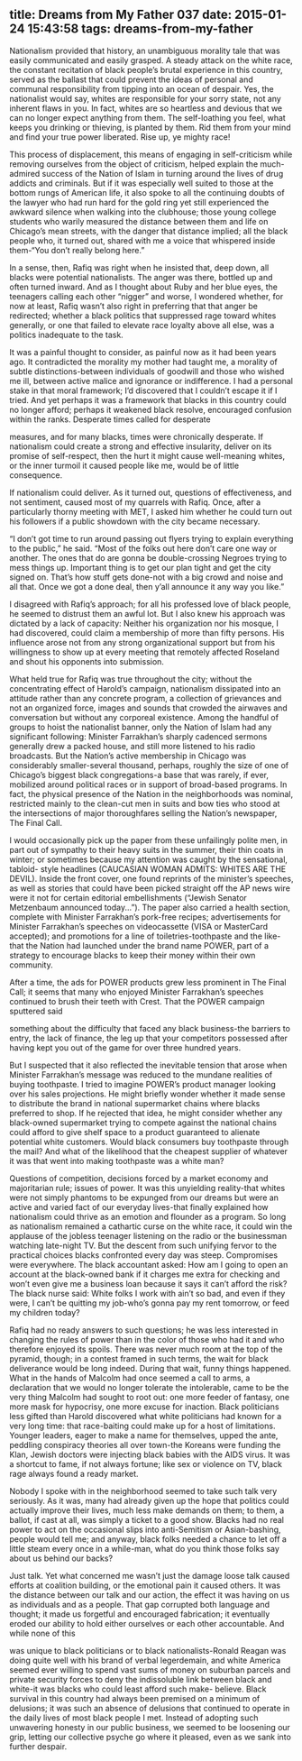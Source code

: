title: Dreams from My Father 037
date: 2015-01-24 15:43:58
tags: dreams-from-my-father
---

Nationalism provided that history, an unambiguous morality tale that was easily communicated and easily grasped. A steady attack on the white race, the constant recitation of black people’s brutal experience in this country, served as the ballast that could prevent the ideas of personal and communal responsibility from tipping into an ocean of despair. Yes, the nationalist would say, whites are responsible for your sorry state, not any inherent flaws in you. In fact, whites are so heartless and devious that we can no longer expect anything from them. The self-loathing you feel, what keeps you drinking or thieving, is planted by them. Rid them from your mind and find your true power liberated. Rise up, ye mighty race!

This process of displacement, this means of engaging in self-criticism while removing ourselves from the object of criticism, helped explain the much-admired success of the Nation of Islam in turning around the lives of drug addicts and criminals. But if it was especially well suited to those at the bottom rungs of American life, it also spoke to all the continuing doubts of the lawyer who had run hard for the gold ring yet still experienced the awkward silence when walking into the clubhouse; those young college students who warily measured the distance between them and life on Chicago’s mean streets, with the danger that distance implied; all the black people who, it turned out, shared with me a voice that whispered inside them-“You don’t really belong here.”

In a sense, then, Rafiq was right when he insisted that, deep down, all blacks were potential nationalists. The anger was there, bottled up and often turned inward. And as I thought about Ruby and her blue eyes, the teenagers calling each other “nigger” and worse, I wondered whether, for now at least, Rafiq wasn’t also right in preferring that that anger be redirected; whether a black politics that suppressed rage toward whites generally, or one that failed to elevate race loyalty above all else, was a politics inadequate to the task.

It was a painful thought to consider, as painful now as it had been years ago. It contradicted the morality my mother had taught me, a morality of subtle distinctions-between individuals of goodwill and those who wished me ill, between active malice and ignorance or indifference. I had a personal stake in that moral framework; I’d discovered that I couldn’t escape it if I tried. And yet perhaps it was a framework that blacks in this country could no longer afford; perhaps it weakened black resolve, encouraged confusion within the ranks. Desperate times called for desperate

measures, and for many blacks, times were chronically desperate. If nationalism could create a strong and effective insularity, deliver on its promise of self-respect, then the hurt it might cause well-meaning whites, or the inner turmoil it caused people like me, would be of little consequence.

If nationalism could deliver. As it turned out, questions of effectiveness, and not sentiment, caused most of my quarrels with Rafiq. Once, after a particularly thorny meeting with MET, I asked him whether he could turn out his followers if a public showdown with the city became necessary.

“I don’t got time to run around passing out flyers trying to explain everything to the public,” he said. “Most of the folks out here don’t care one way or another. The ones that do are gonna be double-crossing Negroes trying to mess things up. Important thing is to get our plan tight and get the city signed on. That’s how stuff gets done-not with a big crowd and noise and all that. Once we got a done deal, then y’all announce it any way you like.”

I disagreed with Rafiq’s approach; for all his professed love of black people, he seemed to distrust them an awful lot. But I also knew his approach was dictated by a lack of capacity: Neither his organization nor his mosque, I had discovered, could claim a membership of more than fifty persons. His influence arose not from any strong organizational support but from his willingness to show up at every meeting that remotely affected Roseland and shout his opponents into submission.

What held true for Rafiq was true throughout the city; without the concentrating effect of Harold’s campaign, nationalism dissipated into an attitude rather than any concrete program, a collection of grievances and not an organized force, images and sounds that crowded the airwaves and conversation but without any corporeal existence. Among the handful of groups to hoist the nationalist banner, only the Nation of Islam had any significant following: Minister Farrakhan’s sharply cadenced sermons generally drew a packed house, and still more listened to his radio broadcasts. But the Nation’s active membership in Chicago was considerably smaller-several thousand, perhaps, roughly the size of one of Chicago’s biggest black congregations-a base that was rarely, if ever, mobilized around political races or in support of broad-based programs. In fact, the physical presence of the Nation in the neighborhoods was nominal, restricted mainly to the clean-cut men in suits and bow ties who stood at the intersections of major thoroughfares selling the Nation’s newspaper, The Final Call.

I would occasionally pick up the paper from these unfailingly polite men, in part out of sympathy to their heavy suits in the summer, their thin coats in winter; or sometimes because my attention was caught by the sensational, tabloid- style headlines (CAUCASIAN WOMAN ADMITS: WHITES ARE THE DEVIL). Inside the front cover, one found reprints of the minister’s speeches, as well as stories that could have been picked straight off the AP news wire were it not for certain editorial embellishments (“Jewish Senator Metzenbaum announced today...”). The paper also carried a health section, complete with Minister Farrakhan’s pork-free recipes; advertisements for Minister Farrakhan’s speeches on videocassette (VISA or MasterCard accepted); and promotions for a line of toiletries-toothpaste and the like-that the Nation had launched under the brand name POWER, part of a strategy to encourage blacks to keep their money within their own community.

After a time, the ads for POWER products grew less prominent in The Final Call; it seems that many who enjoyed Minister Farrakhan’s speeches continued to brush their teeth with Crest. That the POWER campaign sputtered said

something about the difficulty that faced any black business-the barriers to entry, the lack of finance, the leg up that your competitors possessed after having kept you out of the game for over three hundred years.

But I suspected that it also reflected the inevitable tension that arose when Minister Farrakhan’s message was reduced to the mundane realities of buying toothpaste. I tried to imagine POWER’s product manager looking over his sales projections. He might briefly wonder whether it made sense to distribute the brand in national supermarket chains where blacks preferred to shop. If he rejected that idea, he might consider whether any black-owned supermarket trying to compete against the national chains could afford to give shelf space to a product guaranteed to alienate potential white customers. Would black consumers buy toothpaste through the mail? And what of the likelihood that the cheapest supplier of whatever it was that went into making toothpaste was a white man?

Questions of competition, decisions forced by a market economy and majoritarian rule; issues of power. It was this unyielding reality-that whites were not simply phantoms to be expunged from our dreams but were an active and varied fact of our everyday lives-that finally explained how nationalism could thrive as an emotion and flounder as a program. So long as nationalism remained a cathartic curse on the white race, it could win the applause of the jobless teenager listening on the radio or the businessman watching late-night TV. But the descent from such unifying fervor to the practical choices blacks confronted every day was steep. Compromises were everywhere. The black accountant asked: How am I going to open an account at the black-owned bank if it charges me extra for checking and won’t even give me a business loan because it says it can’t afford the risk? The black nurse said: White folks I work with ain’t so bad, and even if they were, I can’t be quitting my job-who’s gonna pay my rent tomorrow, or feed my children today?

Rafiq had no ready answers to such questions; he was less interested in changing the rules of power than in the color of those who had it and who therefore enjoyed its spoils. There was never much room at the top of the pyramid, though; in a contest framed in such terms, the wait for black deliverance would be long indeed. During that wait, funny things happened. What in the hands of Malcolm had once seemed a call to arms, a declaration that we would no longer tolerate the intolerable, came to be the very thing Malcolm had sought to root out: one more feeder of fantasy, one more mask for hypocrisy, one more excuse for inaction. Black politicians less gifted than Harold discovered what white politicians had known for a very long time: that race-baiting could make up for a host of limitations. Younger leaders, eager to make a name for themselves, upped the ante, peddling conspiracy theories all over town-the Koreans were funding the Klan, Jewish doctors were injecting black babies with the AIDS virus. It was a shortcut to fame, if not always fortune; like sex or violence on TV, black rage always found a ready market.

Nobody I spoke with in the neighborhood seemed to take such talk very seriously. As it was, many had already given up the hope that politics could actually improve their lives, much less make demands on them; to them, a ballot, if cast at all, was simply a ticket to a good show. Blacks had no real power to act on the occasional slips into anti-Semitism or Asian-bashing, people would tell me; and anyway, black folks needed a chance to let off a little steam every once in a while-man, what do you think those folks say about us behind our backs?

Just talk. Yet what concerned me wasn’t just the damage loose talk caused efforts at coalition building, or the emotional pain it caused others. It was the distance between our talk and our action, the effect it was having on us as individuals and as a people. That gap corrupted both language and thought; it made us forgetful and encouraged fabrication; it eventually eroded our ability to hold either ourselves or each other accountable. And while none of this

was unique to black politicians or to black nationalists-Ronald Reagan was doing quite well with his brand of verbal legerdemain, and white America seemed ever willing to spend vast sums of money on suburban parcels and private security forces to deny the indissoluble link between black and white-it was blacks who could least afford such make- believe. Black survival in this country had always been premised on a minimum of delusions; it was such an absence of delusions that continued to operate in the daily lives of most black people I met. Instead of adopting such unwavering honesty in our public business, we seemed to be loosening our grip, letting our collective psyche go where it pleased, even as we sank into further despair.

